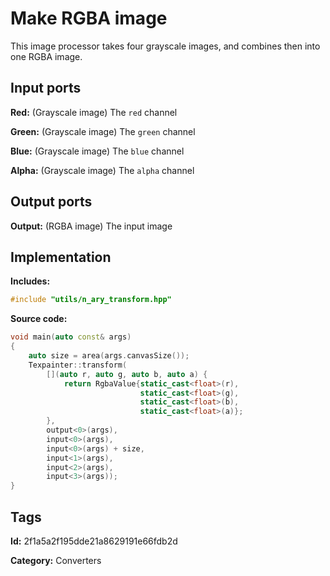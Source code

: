 # Make RGBA image

This image processor takes four grayscale images, and combines then into one  RGBA image.

## Input ports

__Red:__ (Grayscale image) The `red` channel

__Green:__ (Grayscale image) The `green` channel

__Blue:__ (Grayscale image) The `blue` channel

__Alpha:__ (Grayscale image) The `alpha` channel

## Output ports

__Output:__ (RGBA image) The input image

## Implementation

__Includes:__ 

```c++
#include "utils/n_ary_transform.hpp"
```

__Source code:__ 

```c++
void main(auto const& args)
{
	auto size = area(args.canvasSize());
	Texpainter::transform(
	    [](auto r, auto g, auto b, auto a) {
		    return RgbaValue{static_cast<float>(r),
		                     static_cast<float>(g),
		                     static_cast<float>(b),
		                     static_cast<float>(a)};
	    },
	    output<0>(args),
	    input<0>(args),
	    input<0>(args) + size,
	    input<1>(args),
	    input<2>(args),
	    input<3>(args));
}
```

## Tags

__Id:__ 2f1a5a2f195dde21a8629191e66fdb2d

__Category:__ Converters